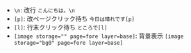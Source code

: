 - `\n`: 改行 `こんにちは。\n`
- `[p]`: 改ページクリック待ち `今日は晴れです[p]`
- `[l]`: 行末クリック待ち `ところで[l]`
- `[image storage="" page=fore layer=base]`: 背景表示 `[image storage="bg0" page=fore layer=base]`
